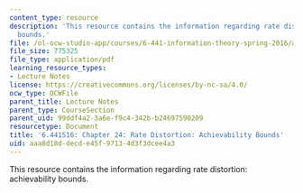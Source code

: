 ```yaml
---
content_type: resource
description: 'This resource contains the information regarding rate distortion: achievability
  bounds.'
file: /ol-ocw-studio-app/courses/6-441-information-theory-spring-2016/aaa8d18ddecde45f97134d3f3dcee4a3_MIT6_441S16_chapter_24.pdf
file_size: 775325
file_type: application/pdf
learning_resource_types:
- Lecture Notes
license: https://creativecommons.org/licenses/by-nc-sa/4.0/
ocw_type: OCWFile
parent_title: Lecture Notes
parent_type: CourseSection
parent_uid: 99ddf4a2-3a6e-f9c4-342b-b24697590209
resourcetype: Document
title: '6.441S16: Chapter 24: Rate Distortion: Achievability Bounds'
uid: aaa8d18d-decd-e45f-9713-4d3f3dcee4a3
---
```

This resource contains the information regarding rate distortion: achievability bounds.